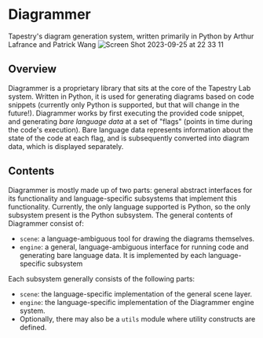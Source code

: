# Diagrammer
Tapestry's diagram generation system, written primarily in Python by Arthur Lafrance and Patrick Wang
![Screen Shot 2023-09-25 at 22 33 11](https://github.com/tapestrylearn/Diagrammer/assets/20631215/1d5d551a-d347-44e0-8f29-db6f66cb7091)


## Overview
Diagrammer is a proprietary library that sits at the core of the Tapestry Lab system. Written in Python, it is used for generating diagrams based on code snippets (currently only Python is supported, but that will change in the future!). Diagrammer works by first executing the provided code snippet, and generating _bare language data_ at a set of "flags" (points in time during the code's execution). Bare language data represents information about the state of the code at each flag, and is subsequently converted into diagram data, which is displayed separately.

## Contents
Diagrammer is mostly made up of two parts: general abstract interfaces for its functionality and language-specific subsystems that implement this functionality. Currently, the only language supported is Python, so the only subsystem present is the Python subsystem. The general contents of Diagrammer consist of:

* `scene`: a language-ambiguous tool for drawing the diagrams themselves.
* `engine`: a general, language-ambiguous interface for running code and generating bare language data. It is implemented by each language-specific subsystem

Each subsystem generally consists of the following parts:

* `scene`: the language-specific implementation of the general scene layer.
* `engine`: the language-specific implementation of the Diagrammer engine system.
* Optionally, there may also be a `utils` module where utility constructs are defined.
